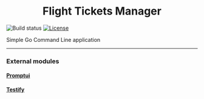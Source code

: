 <h1 align="center">Flight Tickets Manager</h1>

![Build status](https://github.com/VallecillaJesus/flight-tickets-manager/actions/workflows/ci.yaml/badge.svg)
[![License](https://img.shields.io/badge/license-BSD-blue.svg)](./LICENSE)

Simple Go Command Line application


<hr>

### External modules
#### [Promptui](https://github.com/manifoldco/promptui)
#### [Testify](https://github.com/stretchr/testify)